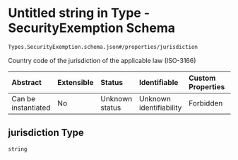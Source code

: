 # Untitled string in Type - SecurityExemption Schema

```txt
Types.SecurityExemption.schema.json#/properties/jurisdiction
```

Country code of the jurisdiction of the applicable law (ISO-3166)

| Abstract            | Extensible | Status         | Identifiable            | Custom Properties | Additional Properties | Access Restrictions | Defined In                                                                                                |
| :------------------ | :--------- | :------------- | :---------------------- | :---------------- | :-------------------- | :------------------ | :-------------------------------------------------------------------------------------------------------- |
| Can be instantiated | No         | Unknown status | Unknown identifiability | Forbidden         | Allowed               | none                | [SecurityExemption.schema.json*](../../schema/types/SecurityExemption.schema.json "open original schema") |

## jurisdiction Type

`string`
